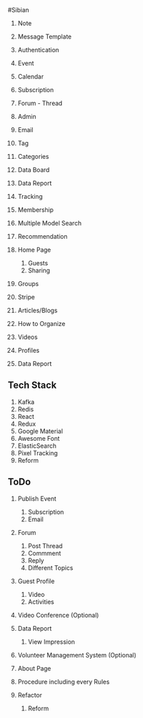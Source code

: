 #Sibian

1. Note
2. Message Template
3. Authentication
4. Event
5. Calendar
6. Subscription
7. Forum - Thread
8. Admin
9. Email
10. Tag
11. Categories
12. Data Board
13. Data Report
14. Tracking
15. Membership
16. Multiple Model Search
17. Recommendation
18. Home Page
   
    1. Guests
    2. Sharing
    
19. Groups
20. Stripe
21. Articles/Blogs
22. How to Organize
23. Videos
24. Profiles
25. Data Report


## Tech Stack

1. Kafka
2. Redis
3. React 
4. Redux
5. Google Material
6. Awesome Font
7. ElasticSearch
8. Pixel Tracking
9. Reform

## ToDo
1. Publish Event

   1. Subscription
   2. Email
2. Forum
   
   1. Post Thread
   2. Commment
   3. Reply
   4. Different Topics
3. Guest Profile
   
   1. Video
   2. Activities
4. Video Conference (Optional)
5. Data Report

   1. View Impression
6. Volunteer Management System (Optional)
7. About Page
8. Procedure including every Rules
9. Refactor
   
   1. Reform